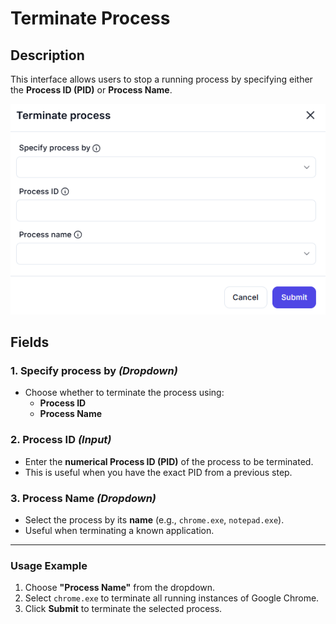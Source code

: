 # **Terminate Process**

## Description

This interface allows users to stop a running process by specifying either the **Process ID (PID)** or **Process Name**.

![alt text](terminate-process-1.png)

## **Fields**

### **1. Specify process by** *(Dropdown)*

- Choose whether to terminate the process using:
  - **Process ID**
  - **Process Name**

### **2. Process ID** *(Input)*

- Enter the **numerical Process ID (PID)** of the process to be terminated.
- This is useful when you have the exact PID from a previous step.

### **3. Process Name** *(Dropdown)*

- Select the process by its **name** (e.g., `chrome.exe`, `notepad.exe`).
- Useful when terminating a known application.

---

### **Usage Example**

1. Choose **"Process Name"** from the dropdown.
2. Select `chrome.exe` to terminate all running instances of Google Chrome.
3. Click **Submit** to terminate the selected process.
